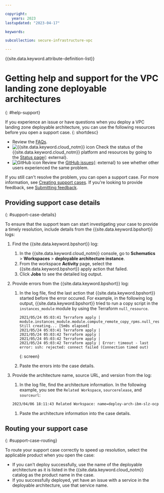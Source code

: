 ```yaml
---

copyright:
   years: 2023
lastupdated: "2023-04-17"

keywords:

subcollection: secure-infrastructure-vpc

---
```


{{site.data.keyword.attribute-definition-list}}

# Getting help and support for the VPC landing zone deployable architectures
{: #help-support}

If you experience an issue or have questions when you deploy a VPC landing zone deployable architecture, you can use the following resources before you open a support case.
{: shortdesc}

- Review the [FAQs](/docs/secure-infrastructure-vpc?topic=secure-infrastructure-vpc-faqs).
- ![{{site.data.keyword.cloud_notm}} icon](../icons/ibm-cloud-16.svg "IBM Cloud icon") Check the status of the {{site.data.keyword.cloud_notm}} platform and resources by going to the [Status page](https://cloud.ibm.com/status){: external}.
- ![GitHub icon](../icons/logo-github-16.svg "GitHub icon") Review the [GitHub issues](https://github.com/terraform-ibm-modules/terraform-ibm-landing-zone/issues){: external} to see whether other users experienced the same problem.

<!-- - ![Slack icon](../icons/logo-slack-16.svg "Slack icon") Join the [Cloud Dev Tools @ IBM](https://ic-devops-slack-invite.us-south.devops.cloud.ibm.com/){: external} Slack community and reach out to us. -->
<!-- Add when we have a topic: - Review the [troubleshooting documentation](/docs/linktoyourfirsttroubleshootingtopic) to troubleshoot and resolve common issues. -->

If you still can't resolve the problem, you can open a support case. For more information, see [Creating support cases](/docs/get-support?topic=get-support-open-case). If you're looking to provide feedback, see [Submitting feedback](/docs/overview?topic=overview-feedback).

## Providing support case details
{: #support-case-details}

To ensure that the support team can start investigating your case to provide a timely resolution, include details from the {{site.data.keyword.bpshort}} logs:

1.  Find the {{site.data.keyword.bpshort}} log:
    1.  In the {{site.data.keyword.cloud_notm}} console, go to **Schematics** > **Workspaces** > **deployable architecture instance**.
    1.  From the workspace **Activity** page, select the {{site.data.keyword.bpshort}} apply action that failed.
    1.  Click **Jobs** to see the detailed log output.
1.  Provide errors from the {{site.data.keyword.bpshort}} log:
    1.  In the log file, find the last action that {{site.data.keyword.bpshort}} started before the error occured. For example, in the following log output, {{site.data.keyword.bpshort}} tried to run a copy script in the `instances_module` module by using the Terraform `null_resource`.

        ```text
        2021/05/24 05:03:41 Terraform apply | module.instances_module.module.compute_remote_copy_rpms.null_resource.remote_copy[0]: Still creating... [5m0s elapsed]
        2021/05/24 05:03:41 Terraform apply |
        2021/05/24 05:03:42 Terraform apply |
        2021/05/24 05:03:42 Terraform apply |
        2021/05/24 05:03:42 Terraform apply | Error: timeout - last error: ssh: rejected: connect failed (Connection timed out)
        ```
        {: screen}

    1.  Paste the errors into the case details.

1.  Provide the architecture name, source URL, and version from the log:
    1.  In the log file, find the architecture information. In the following example, you see the `Related Workspace`, `sourcerelease`, and `sourceurl`:

      ```sh
      2023/04/06 18:11:43 Related Workspace: name=deploy-arch-ibm-slz-ocp-04-06-2023, sourcerelease=(not specified), sourceurl=https modules/terraform-ibm-landing-zone/archive/v3.1.2.tar.gz,tolder=terratorm-ibm-landing-zone-3.1.2/patterns/roks
       ```

    1.  Paste the architecture information into the case details.

## Routing your support case
{: #support-case-routing}

To route your support case correctly to speed up resolution, select the applicable product when you open the case:

- If you can't deploy successfully, use the name of the deployable architecture as it is listed in the {{site.data.keyword.cloud_notm}} catalog as the product name in the case.
- If you successfully deployed, yet have an issue with a service in the deployable architecture, use that service name.
